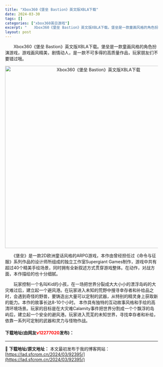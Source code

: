 ```yaml
---
title: "Xbox360《堡垒 Bastion》英文版XBLA下载"
date: 2024-03-30
tags: []
categories: ["xbox360英日游戏"]
excerpt: "　　Xbox360《堡垒 Bastion》英文版XBLA下载。堡垒是一款童画风格的角色扮演游戏，游戏画风精美，剧情动人，是一款不可多得的高质量作品，玩家朋友们不要错过哦。 　　《堡垒》是一款2D欧洲童话风格的ARPG游戏，本作由曾经担任过《命令与征服》系列作品的设计师所组成的独立工作室Supergi&hellip;"
layout: post
---
```


 <p>　　Xbox360《堡垒 Bastion》英文版XBLA下载。堡垒是一款童画风格的角色扮演游戏，游戏画风精美，剧情动人，是一款不可多得的高质量作品，玩家朋友们不要错过哦。</p> <p align="center"><img align="" border="0" src="https://lad.sfcrom.cn/wp-content/uploads/2024/03/20240330_6607e1e2a6620.jpg" width="600" alt="Xbox360《堡垒 Bastion》英文版XBLA下载" /></p> <p>　　《堡垒》是一款2D欧洲童话风格的ARPG游戏，本作由曾经担任过《命令与征服》系列作品的设计师所组成的独立工作室Supergiant Games制作，游戏中共有超过40个精美手绘场景，同时拥有全新叙述方式贯穿游戏整体。在动作，对战方面，本作描绘的也十分细腻。</p> <p>　　玩家控制一个名叫Kid的小孩，在一场把世界分裂成大大小小的漂浮岛屿的大灾难过后，建立起一个避风港。在玩家进入未知的荒野中搜寻幸存者和补给品之时，会遇到奇怪的野兽，要铸造出大量可以定制的武器，从特别的精灵身上获取新的能力。本作的故事长达8-10个小时。 本作具有独特的互动故事风格和手绘的高清环境场景。玩家的目标是在大灾难Calamity事件把世界分割成一个个飘浮的岛屿后，建立起一个安全的避风港。玩家进入荒芜的未知世界，寻找幸存者和补给，依靠一系列可定制的武器和灵力与怪物作战。</p> <p><h4>下载地址(由网友<font color="red">v12277020</font>发布)：</h4></p> 

---
📖 **下载地址/原文地址：** 本文最初发布于我的博客网站：[https://lad.sfcrom.cn/2024/03/92395/](https://lad.sfcrom.cn/2024/03/92395/)
